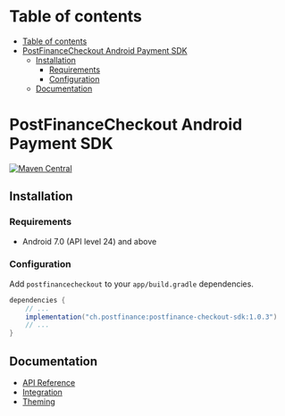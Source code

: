 # Table of contents

- [Table of contents](#table-of-contents)
- [PostFinanceCheckout Android Payment SDK](#PostFinanceCheckout-android-payment-sdk)
  - [Installation](#installation)
    - [Requirements](#requirements)
    - [Configuration](#configuration)
  - [Documentation](#documentation)

# PostFinanceCheckout Android Payment SDK

[![Maven Central](https://img.shields.io/maven-central/v/com.PostFinanceCheckout/PostFinanceCheckout-payment-sdk)](https://central.sonatype.com/artifact/com.PostFinanceCheckout/PostFinanceCheckout-payment-sdk/1.0.0)

## Installation

### Requirements

- Android 7.0 (API level 24) and above

### Configuration

Add `postfinancecheckout` to your `app/build.gradle` dependencies.

```groovy
dependencies {
    // ...
    implementation("ch.postfinance:postfinance-checkout-sdk:1.0.3")
    // ...
}
```

## Documentation

- [API Reference](./docs/api-reference.md)
- [Integration](./docs/integration.md)
- [Theming](./docs/theming.md)
